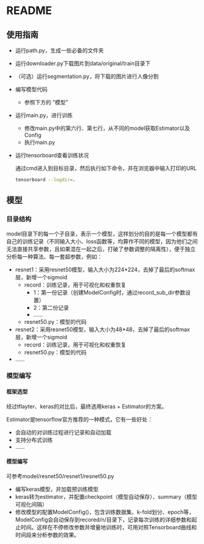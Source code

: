 # README

## 使用指南

+ 运行path.py，生成一些必备的文件夹

+ 运行downloader.py下载图片到data/original/train目录下

+ （可选）运行segmentation.py，将下载的图片进行人像分割

+ 编写模型代码

  + 参照下方的 “模型”

+ 运行main.py，进行训练

  + 修改main.py中的第六行、第七行，从不同的model获取Estimator以及Config
  + 执行main.py

+ 运行tensorboard查看训练状况

  通过cmd进入到目标目录，然后执行如下命令，并在浏览器中输入打印的URL

  ```bash
  tensorboard --logdir=.
  ```



## 模型

### 目录结构

model目录下的每一个子目录，表示一个模型，这样划分的目的是每一个模型都有自己的训练记录（不同输入大小、loss函数等，均算作不同的模型，因为他们之间无法直接共享参数，且如果混在一起之后，打破了参数调整的隔离性），便于独立分析每一种算法、每一套超参数，例如：

+ resnet1：采用resnet50模型，输入大小为224*224，去掉了最后的softmax层，新增一个sigmoid
  + record：训练记录，用于可视化和权重恢复
    + 1：第一份记录（创建ModelConfig时，通过record_sub_dir参数设置）
    + 2：第二份记录
    + ……
  + resnet50.py：模型的代码
+ resnet2：采用resnet50模型，输入大小为48*48，去掉了最后的softmax层，新增一个sigmoid
  + record：训练记录，用于可视化和权重恢复    
  + resnet50.py：模型的代码
+ ……

### 模型编写

#### 框架选型

经过tflayter、keras的对比后，最终选用keras + Estimator的方案。

Estimator是tensorflow官方推荐的一种模式，它有一些好处：

+ 会自动的对训练过程进行记录和自动加载
+ 支持分布式训练
+ ……

#### 模型编写

可参考model/resnet50/resnet1/resnet50.py

+ 编写keras模型，并加载预训练模型
+ keras转为estimator，并配置checkpoint（模型自动保存）、summary（模型可视化间隔）
+ 修改模型的配置ModelConfig()，包含训练数据集、k-fold划分、epoch等，ModelConfig会自动保存到recored/n/目录下，记录每次训练的详细参数和起止时间。这样在不停修改参数并增量地训练时，可用对照Tensorboard曲线和时间段来分析参数的效果。